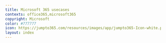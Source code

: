 ```yaml
---
title: Microsoft 365 usecases
contexts: office365,microsoft365
copyright: Microsoft
color: #777777
icon: https://jumpto365.com/resources/images/app/jumpto365-Icon-white.png
layout: index
---
```

